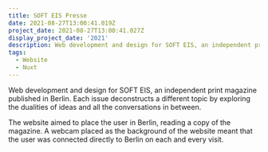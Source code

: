 ```yaml
---
title: SOFT EIS Presse
date: 2021-08-27T13:00:41.019Z
project_date: 2021-08-27T13:00:41.027Z
display_project_date: '2021'
description: Web development and design for SOFT EIS, an independent print magazine published in Berlin.
tags:
  - Website
  - Nuxt
---
```

Web development and design for SOFT EIS, an independent print magazine published in Berlin. Each issue deconstructs a different topic by exploring the dualities of ideas and all the conversations in between.

The website aimed to place the user in Berlin, reading a copy of the magazine. A webcam placed as the background of the website meant that the user was connected directly to Berlin on each and every visit.